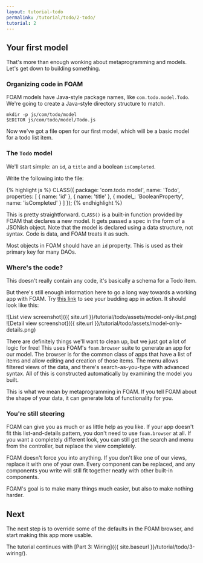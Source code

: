 ```yaml
---
layout: tutorial-todo
permalink: /tutorial/todo/2-todo/
tutorial: 2
---
```


## Your first model

That's more than enough wonking about metaprogramming and models. Let's get down
to building something.

### Organizing code in FOAM

FOAM models have Java-style package names, like `com.todo.model.Todo`. We're
going to create a Java-style directory structure to match.

    mkdir -p js/com/todo/model
    $EDITOR js/com/todo/model/Todo.js

Now we've got a file open for our first model, which will be a basic model for a
todo list item.

### The `Todo` model

We'll start simple: an `id`, a `title` and a boolean `isCompleted`.

Write the following into the file:

{% highlight js %}
CLASS({
  package: 'com.todo.model',
  name: 'Todo',
  properties: [
    {
      name: 'id'
    },
    {
      name: 'title'
    },
    {
      model_: 'BooleanProperty',
      name: 'isCompleted'
    }
  ]
});
{% endhighlight %}

This is pretty straightforward. `CLASS()` is a built-in function provided by
FOAM that declares a new model. It gets passed a spec in the form of a JSONish
object. Note that the model is declared using a data structure, not syntax. Code
is data, and FOAM treats it as such.

Most objects in FOAM should have an `id` property. This is used as their primary
key for many DAOs.

### Where's the code?

This doesn't really contain any code, it's basically a schema for a Todo item.

But there's still enough information here to go a long way towards a working app
with FOAM. Try [this link](http://localhost:8000/foam/index.html?model_=foam.browser.BrowserConfig&model=com.todo.model.Todo&view=foam.browser.ui.BrowserView&classpath=../js/)
to see your budding app in action. It should look like this:

![List view screenshot]({{ site.url }}/tutorial/todo/assets/model-only-list.png)
![Detail view screenshot]({{ site.url }}/tutorial/todo/assets/model-only-details.png)

There are definitely things we'll want to clean up, but we just got a lot of
logic for free! This uses FOAM's `foam.browser` suite to generate an app for our
model. The browser is for the common class of apps that have a list of items and
allow editing and creation of those items. The menu allows filtered views of the
data, and there's search-as-you-type with advanced syntax. All of this is
constructed automatically by examining the model you built.

This is what we mean by metaprogramming in FOAM. If you tell FOAM about the
shape of your data, it can generate lots of functionality for you.


### You're still steering

FOAM can give you as much or as little help as you like. If your app doesn't
fit this list-and-details pattern, you don't need to use `foam.browser` at all.
If you want a completely different look, you can still get the search and menu
from the controller, but replace the view completely.

FOAM doesn't force you into anything. If you don't like one of our views,
replace it with one of your own. Every component can be replaced, and any
components you write will still fit together neatly with other built-in
components.

FOAM's goal is to make many things much easier, but also to make nothing harder.


## Next

The next step is to override some of the defaults in the FOAM browser, and
start making this app more usable.

The tutorial continues with [Part 3: Wiring]({{ site.baseurl }}/tutorial/todo/3-wiring/).

